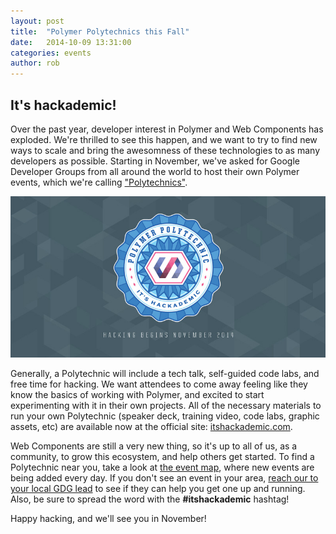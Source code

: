 ```yaml
---
layout: post
title:  "Polymer Polytechnics this Fall"
date:   2014-10-09 13:31:00
categories: events
author: rob
---
```


## It's hackademic!

Over the past year, developer interest in Polymer and Web Components has exploded. We're thrilled to see this happen, and we want to try to find new ways to scale and bring the awesomness of these technologies to as many developers as possible. Starting in November, we've asked for Google Developer Groups from all around the world to host their own Polymer events, which we're calling ["Polytechnics"](http://itshackademic.com).

[![Polytechnic site](/images/featured/polytechnic.jpg)](http://itshackademic.com)

Generally, a Polytechnic will include a tech talk, self-guided code labs, and free time for hacking. We want attendees to come away feeling like they know the basics of working with Polymer, and excited to start experimenting with it in their own projects. All of the necessary materials to run your own Polytechnic (speaker deck, training video, code labs, graphic assets, etc) are available now at the official site: [itshackademic.com](http://itshackademic.com). 

Web Components are still a very new thing, so it's up to all of us, as a community, to grow this ecosystem, and help others get started. To find a Polytechnic near you, take a look at [the event map](http://itshackademic.com#events), where new events are being added every day. If you don't see an event in your area, [reach our to your local GDG lead](https://developers.google.com/groups/directory/﻿) to see if they can help you get one up and running. Also, be sure to spread the word with the **#itshackademic** hashtag!

Happy hacking, and we'll see you in November!


